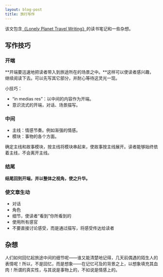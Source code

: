 ```yaml
---
layout: blog-post
title: 旅行写作
---
```


该文包含[《Lonely Planet Travel Writing》](https://book.douban.com/subject/1858584/)的读书笔记和一些杂想。

## 写作技巧

### 开端

**开端要迅速地把读者带入到旅途所在的场景之中。**这样可以使读者感兴趣，继续阅读下去。可以先写其它部分，并耐心等待这灵光一现。

小技巧：

- “in medias res”：以中间的内容作为开端。
- 意识流式的开端，对话、场景描写。

### 中间

- 主线：情感节奏。例如渐强的情感。
- 模块：事物的各个方面。

确定主线和故事模块，按主线将模块串起来，使故事按主线展开。读者能够始终依着主线，不会离开主线。

### 结尾

**结尾回到开端，并以整体之视角，使之升华。**

### 使文章生动

- 对话
- 角色
- 细节，使读者“看到”你所看到的
- 使用所有感官
- 不要直接讨论感受，而是通过描写，将感受传达给读者

## 杂想

人们如何回忆起旅途中间的细节呢——谁又能清楚地记得，几天前偶遇的陌生人的表情呢！所以，不是回忆，而是想象——在记忆可及的背景之上，以想象填充其血肉！所谓的真实性，与其说是事物上的，不如说是情感上的。
